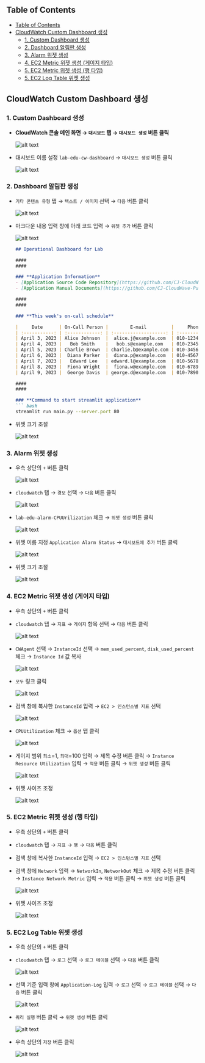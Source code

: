 ## Table of Contents
- [Table of Contents](#table-of-contents)
- [CloudWatch Custom Dashboard 생성](#cloudwatch-custom-dashboard-생성)
  - [1. Custom Dashboard 생성](#1-custom-dashboard-생성)
  - [2. Dashboard 알림판 생성](#2-dashboard-알림판-생성)
  - [3. Alarm 위젯 생성](#3-alarm-위젯-생성)
  - [4. EC2 Metric 위젯 생성 (게이지 타입)](#4-ec2-metric-위젯-생성-게이지-타입)
  - [5. EC2 Metric 위젯 생성 (행 타입)](#5-ec2-metric-위젯-생성-행-타입)
  - [5. EC2 Log Table 위젯 생성](#5-ec2-log-table-위젯-생성)

## CloudWatch Custom Dashboard 생성

### 1. Custom Dashboard 생성

- **CloudWatch 콘솔 메인 화면 → `대시보드` 탭 → `대시보드 생성` 버튼 클릭**

  ![alt text](./img/create_custom_dashboard_01.png)

- 대시보드 이름 설정 `lab-edu-cw-dashboard` → `대시보드 생성` 버튼 클릭

  ![alt text](./img/create_custom_dashboard_02.png)

### 2. Dashboard 알림판 생성

- `기타 콘텐츠 유형` 탭 → `텍스트 / 이미지` 선택 → `다음` 버튼 클릭

  ![alt text](./img/notion_board_01.png)

- 마크다운 내용 입력 창에 아래 코드 입력 → `위젯 추가` 버튼 클릭

  ![alt text](./img/notion_board_02.png)

  ```markdown
  ## Operational Dashboard for Lab

  ####
  ####

  ### **Application Information**
  - [Application Source Code Repository](https://github.com/CJ-CloudWave-Public-Hands-on-Lab/streamlit-project.git)
  - [Application Manual Documents](https://github.com/CJ-CloudWave-Public-Hands-on-Lab/hol_basic)

  ####
  ####

  ### **This week's on-call schedule**

  |     Date      | On-Call Person |        E-mail         |     Phone     |
  | :-----------: | :------------: | :-------------------: | :-----------: |
  | April 3, 2023 | Alice Johnson  |  alice.j@example.com  | 010-1234-5678 |
  | April 4, 2023 |   Bob Smith    |   bob.s@example.com   | 010-2345-6789 |
  | April 5, 2023 | Charlie Brown  | charlie.b@example.com | 010-3456-7890 |
  | April 6, 2023 |  Diana Parker  |  diana.p@example.com  | 010-4567-8901 |
  | April 7, 2023 |   Edward Lee   | edward.l@example.com  | 010-5678-9012 |
  | April 8, 2023 |  Fiona Wright  |  fiona.w@example.com  | 010-6789-0123 |
  | April 9, 2023 |  George Davis  | george.d@example.com  | 010-7890-1234 |

  ####
  ####

  ### **Command to start streamlit application**
  ``` bash
  streamlit run main.py --server.port 80 
  ``` 

- 위젯 크기 조절

  ![alt text](./img/notion_board_03.png)

### 3. Alarm 위젯 생성

- 우측 상단의 `+` 버튼 클릭

  ![alt text](./img/alarm_widget_01.png)

- `cloudwatch` 탭 → `경보` 선택 → `다음` 버튼 클릭

  ![alt text](./img/alarm_widget_02.png)

- `lab-edu-alarm-CPUUrilization` 체크 → `위젯 생성` 버튼 클릭

  ![alt text](./img/alarm_widget_03.png)

- 위젯 이름 지정 `Application Alarm Status` → `대시보드에 추가` 버튼 클릭

  ![alt text](./img/alarm_widget_04.png)

- 위젯 크기 조절

  ![alt text](./img/alarm_widget_05.png)

### 4. EC2 Metric 위젯 생성 (게이지 타입)

- 우측 상단의 `+` 버튼 클릭

- `cloudwatch` 탭 → `지표` → `게이지` 항목 선택 → `다음` 버튼 클릭

  ![alt text](./img/metric_widget_01.png)

- `CWAgent` 선택 → `InstanceId` 선택 → `mem_used_percent`, `disk_used_percent` 체크 → `Instance Id` 값 복사

  ![alt text](./img/metric_widget_02.png)

- `모두` 링크 클릭 

  ![alt text](./img/metric_widget_03.png)

- 검색 창에 복사한 `InstanceId` 입력 → `EC2 > 인스턴스별 지표` 선택

  ![alt text](./img/metric_widget_04.png)

- `CPUUtilization` 체크 → `옵션` 탭 클릭

  ![alt text](./img/metric_widget_05.png)

- 게이지 범위 `최소`=1, `최대`=100 입력 → 제목 수정 버튼 클릭 → `Instance Resource Utilization` 입력 → `적용` 버튼 클릭 → `위젯 생성` 버튼 클릭

  ![alt text](./img/metric_widget_06.png)

- 위젯 사이즈 조정

  ![alt text](./img/metric_widget_07.png)

### 5. EC2 Metric 위젯 생성 (행 타입)

- 우측 상단의 `+` 버튼 클릭

- `cloudwatch` 탭 → `지표` → `행` → `다음` 버튼 클릭

- 검색 창에 복사한 `InstanceId` 입력 → `EC2 > 인스턴스별 지표` 선택

- 검색 창에 `Network` 입력 → `NetworkIn`, `NetworkOut` 체크 → 제목 수정 버튼 클릭 → `Instance Network Metric` 입력 → `적용` 버튼 클릭 → `위젯 생성` 버튼 클릭

  ![alt text](./img/metric_widget_08.png)

- 위젯 사이즈 조정

  ![alt text](./img/metric_widget_09.png)

### 5. EC2 Log Table 위젯 생성

- 우측 상단의 `+` 버튼 클릭

- `cloudwatch` 탭 → `로그` 선택 → `로그 테이블` 선택 → `다음` 버튼 클릭

  ![alt text](./img/log_widget_01.png)

- 선택 기준 입력 창에 `Application-Log` 입력 → `로그` 선택 → `로그 테이블` 선택 → `다음` 버튼 클릭

  ![alt text](./img/log_widget_02.png)

- `쿼리 실행` 버튼 클릭 → `위젯 생성` 버튼 클릭

  ![alt text](./img/log_widget_03.png)

- 우측 상단의 `저장` 버튼 클릭

  ![alt text](./img/log_widget_04.png)